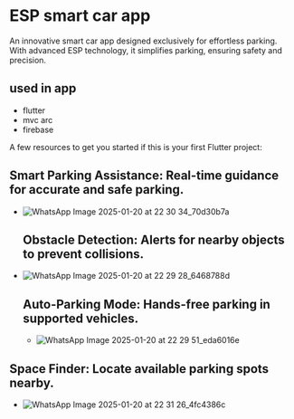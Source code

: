 # ESP smart car app

An innovative smart car app designed exclusively for effortless parking. With advanced ESP technology, it simplifies parking, ensuring safety and precision.

## used in app 
- flutter
- mvc arc
- firebase

A few resources to get you started if this is your first Flutter project:

## Smart Parking Assistance: Real-time guidance for accurate and safe parking.

  
- ![WhatsApp Image 2025-01-20 at 22 30 34_70d30b7a](https://github.com/user-attachments/assets/cede55c0-d9db-4b3e-a360-4a351347f9ef)


  ## Obstacle Detection: Alerts for nearby objects to prevent collisions.

- ![WhatsApp Image 2025-01-20 at 22 29 28_6468788d](https://github.com/user-attachments/assets/b3e0f694-247f-4141-9fa8-1824813ad2d8)


  ## Auto-Parking Mode: Hands-free parking in supported vehicles.


  - ![WhatsApp Image 2025-01-20 at 22 29 51_eda6016e](https://github.com/user-attachments/assets/94d3806c-7f41-431e-9bee-881055052df3)


## Space Finder: Locate available parking spots nearby.


- ![WhatsApp Image 2025-01-20 at 22 31 26_4fc4386c](https://github.com/user-attachments/assets/4b517bef-1c68-4529-a49a-ae009d017a85)


